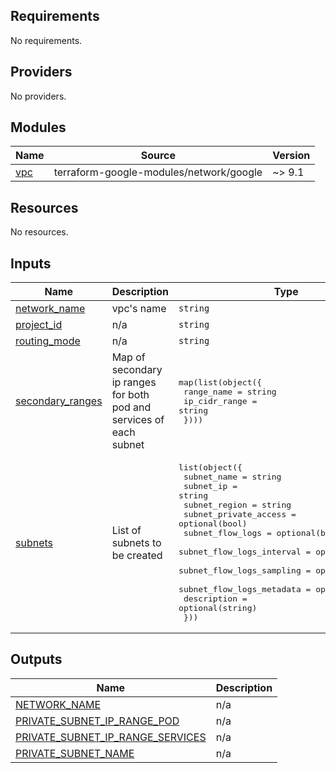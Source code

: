<!-- BEGIN_TF_DOCS -->
## Requirements

No requirements.

## Providers

No providers.

## Modules

| Name | Source | Version |
|------|--------|---------|
| <a name="module_vpc"></a> [vpc](#module\_vpc) | terraform-google-modules/network/google | ~> 9.1 |

## Resources

No resources.

## Inputs

| Name | Description | Type | Default | Required |
|------|-------------|------|---------|:--------:|
| <a name="input_network_name"></a> [network\_name](#input\_network\_name) | vpc's name | `string` | n/a | yes |
| <a name="input_project_id"></a> [project\_id](#input\_project\_id) | n/a | `string` | n/a | yes |
| <a name="input_routing_mode"></a> [routing\_mode](#input\_routing\_mode) | n/a | `string` | n/a | yes |
| <a name="input_secondary_ranges"></a> [secondary\_ranges](#input\_secondary\_ranges) | Map of secondary ip ranges for both pod and services of each subnet | <pre>map(list(object({<br>      range_name    = string<br>      ip_cidr_range = string<br>    })))</pre> | n/a | yes |
| <a name="input_subnets"></a> [subnets](#input\_subnets) | List of subnets to be created | <pre>list(object({<br>    subnet_name           = string<br>    subnet_ip             = string<br>    subnet_region         = string<br>    subnet_private_access = optional(bool)<br>    subnet_flow_logs      = optional(bool)<br>    subnet_flow_logs_interval = optional(string)<br>    subnet_flow_logs_sampling = optional(number)<br>    subnet_flow_logs_metadata = optional(string)<br>    description           = optional(string)<br>  }))</pre> | `[]` | no |

## Outputs

| Name | Description |
|------|-------------|
| <a name="output_NETWORK_NAME"></a> [NETWORK\_NAME](#output\_NETWORK\_NAME) | n/a |
| <a name="output_PRIVATE_SUBNET_IP_RANGE_POD"></a> [PRIVATE\_SUBNET\_IP\_RANGE\_POD](#output\_PRIVATE\_SUBNET\_IP\_RANGE\_POD) | n/a |
| <a name="output_PRIVATE_SUBNET_IP_RANGE_SERVICES"></a> [PRIVATE\_SUBNET\_IP\_RANGE\_SERVICES](#output\_PRIVATE\_SUBNET\_IP\_RANGE\_SERVICES) | n/a |
| <a name="output_PRIVATE_SUBNET_NAME"></a> [PRIVATE\_SUBNET\_NAME](#output\_PRIVATE\_SUBNET\_NAME) | n/a |
<!-- END_TF_DOCS -->